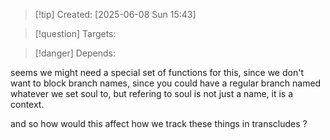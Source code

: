 
>[!tip] Created: [2025-06-08 Sun 15:43]

>[!question] Targets: 

>[!danger] Depends: 


seems we might need a special set of functions for this, since we don't want to block branch names, since you could have a regular branch named whatever we set soul to, but refering to soul is not just a name, it is a context.

and so how would this affect how we track these things in transcludes ?